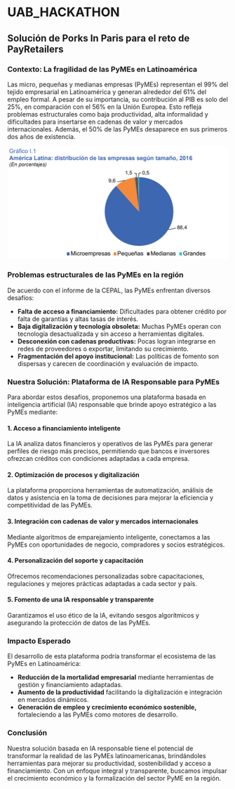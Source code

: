 # UAB_HACKATHON

## Solución de Porks In Paris para el reto de PayRetailers

### Contexto: La fragilidad de las PyMEs en Latinoamérica

Las micro, pequeñas y medianas empresas (PyMEs) representan el 99% del tejido empresarial en Latinoamérica y generan alrededor del 61% del empleo formal. A pesar de su importancia, su contribución al PIB es solo del 25%, en comparación con el 56% en la Unión Europea. Esto refleja problemas estructurales como baja productividad, alta informalidad y dificultades para insertarse en cadenas de valor y mercados internacionales. Además, el 50% de las PyMEs desaparece en sus primeros dos años de existencia.

![Datos PyMes Latam](image.png)

### Problemas estructurales de las PyMEs en la región

De acuerdo con el informe de la CEPAL, las PyMEs enfrentan diversos desafíos:

- **Falta de acceso a financiamiento:** Dificultades para obtener crédito por falta de garantías y altas tasas de interés.
- **Baja digitalización y tecnología obsoleta:** Muchas PyMEs operan con tecnología desactualizada y sin acceso a herramientas digitales.
- **Desconexión con cadenas productivas:** Pocas logran integrarse en redes de proveedores o exportar, limitando su crecimiento.
- **Fragmentación del apoyo institucional:** Las políticas de fomento son dispersas y carecen de coordinación y evaluación de impacto.

### Nuestra Solución: Plataforma de IA Responsable para PyMEs

Para abordar estos desafíos, proponemos una plataforma basada en inteligencia artificial (IA) responsable que brinde apoyo estratégico a las PyMEs mediante:

#### 1. Acceso a financiamiento inteligente

La IA analiza datos financieros y operativos de las PyMEs para generar perfiles de riesgo más precisos, permitiendo que bancos e inversores ofrezcan créditos con condiciones adaptadas a cada empresa.

#### 2. Optimización de procesos y digitalización

La plataforma proporciona herramientas de automatización, análisis de datos y asistencia en la toma de decisiones para mejorar la eficiencia y competitividad de las PyMEs.

#### 3. Integración con cadenas de valor y mercados internacionales

Mediante algoritmos de emparejamiento inteligente, conectamos a las PyMEs con oportunidades de negocio, compradores y socios estratégicos.

#### 4. Personalización del soporte y capacitación

Ofrecemos recomendaciones personalizadas sobre capacitaciones, regulaciones y mejores prácticas adaptadas a cada sector y país.

#### 5. Fomento de una IA responsable y transparente

Garantizamos el uso ético de la IA, evitando sesgos algorítmicos y asegurando la protección de datos de las PyMEs.

### Impacto Esperado

El desarrollo de esta plataforma podría transformar el ecosistema de las PyMEs en Latinoamérica:

- **Reducción de la mortalidad empresarial** mediante herramientas de gestión y financiamiento adaptadas.
- **Aumento de la productividad** facilitando la digitalización e integración en mercados dinámicos.
- **Generación de empleo y crecimiento económico sostenible,** fortaleciendo a las PyMEs como motores de desarrollo.

### Conclusión

Nuestra solución basada en IA responsable tiene el potencial de transformar la realidad de las PyMEs latinoamericanas, brindándoles herramientas para mejorar su productividad, sostenibilidad y acceso a financiamiento. Con un enfoque integral y transparente, buscamos impulsar el crecimiento económico y la formalización del sector PyME en la región.

